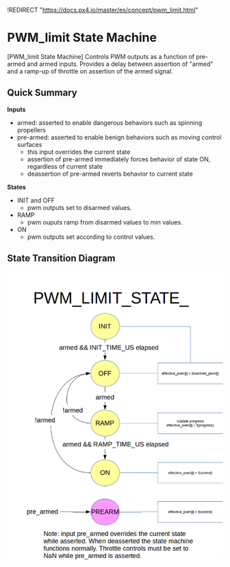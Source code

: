 !REDIRECT "https://docs.px4.io/master/es/concept/pwm_limit.html"

# PWM_limit State Machine

[PWM_limit State Machine] Controls PWM outputs as a function of pre-armed and armed inputs. Provides a delay between assertion of "armed" and a ramp-up of throttle on assertion of the armed signal.

## Quick Summary

**Inputs**

- armed: asserted to enable dangerous behaviors such as spinning propellers
- pre-armed: asserted to enable benign behaviors such as moving control surfaces 
    - this input overrides the current state
    - assertion of pre-armed immediately forces behavior of state ON, regardless of current state
    - deassertion of pre-armed reverts behavior to current state

**States**

- INIT and OFF 
    - pwm outputs set to disarmed values.
- RAMP 
    - pwm ouputs ramp from disarmed values to min values.
- ON 
    - pwm outputs set according to control values.

## State Transition Diagram

![](../../assets/diagrams/pwm_limit_state_diagram.png)